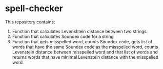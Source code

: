 # spell-checker
This repository contains:
1. Function that calculates Levenshtein distance between two strings
2. Function that calculates Soundex code for a string
3. Function that gets misspelled word, counts Soundex code, gets list of words that have the same Soundex code as the misspelled word, counts Levenstein distance between misspelled word and that list of words and returns words that have minimal Levenstein distance with the misspelled word.
